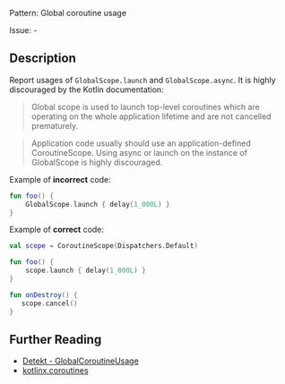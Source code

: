 Pattern: Global coroutine usage

Issue: -

## Description

Report usages of `GlobalScope.launch` and `GlobalScope.async`. It is highly discouraged by the Kotlin documentation:
> Global scope is used to launch top-level coroutines which are operating on the whole application lifetime and are> not cancelled prematurely.
> Application code usually should use an application-defined CoroutineScope. Using async or launch on the instance> of GlobalScope is highly discouraged.

Example of **incorrect** code:

```kotlinfun foo() {    GlobalScope.launch { delay(1_000L) }}```

Example of **correct** code:

```kotlinval scope = CoroutineScope(Dispatchers.Default)
fun foo() {    scope.launch { delay(1_000L) }}
fun onDestroy() {   scope.cancel()}```

## Further Reading

* [Detekt - GlobalCoroutineUsage](https://arturbosch.github.io/detekt/coroutines.html#globalcoroutineusage)
* [kotlinx.coroutines](https://kotlin.github.io/kotlinx.coroutines/kotlinx-coroutines-core/kotlinx.coroutines/-global-scope)
